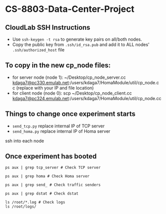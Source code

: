 # CS-8803-Data-Center-Project

## CloudLab SSH Instructions
- Use `ssh-keygen -t rsa` to generate key pairs on all/both nodes.
- Copy the public key from `.ssh/id_rsa.pub` and add it to ALL nodes' `.ssh/authorized_host` file

## To copy in the new cp_node files:
-  for server node (node 1): ~/Desktop/cp_node_server.cc kdaga7@pc330.emulab.net:/users/kdaga7/HomaModule/util/cp_node.cc (replace with your IP and file location)
- for client node (node 0): scp ~/Desktop/cp_node_client.cc kdaga7@pc324.emulab.net:/users/kdaga7/HomaModule/util/cp_node.cc

## Things to change once experiment starts
- `send_tcp.py` replace internal IP of TCP server
- `send_homa.py` replace internal IP of Homa server

ssh into each node

## Once experiment has booted
```
ps aux | grep tcp_server # Check TCP server

ps aux | grep homa # Check Homa server

ps aux | grep send_ # Check traffic senders

ps aux | grep dstat # Check dstat

ls /root/*.log # Check logs
ls /root/logs/
```
